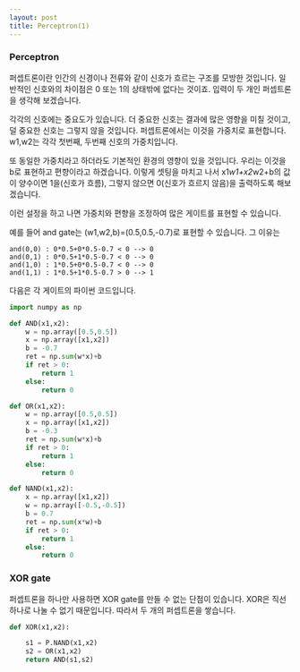 ```yaml
---
layout: post
title: Perceptron(1)
---
```


### Perceptron

퍼셉트론이란 인간의 신경이나 전류와 같이 신호가 흐르는 구조를 모방한 것입니다. 일반적인 신호와의 차이점은 0 또는 1의 상태밖에 없다는 것이죠. 입력이 두 개인 퍼셉트론을 생각해 보겠습니다.  

각각의 신호에는 중요도가 있습니다. 더 중요한 신호는 결과에 많은 영향을 미칠 것이고, 덜 중요한 신호는 그렇지 않을 것입니다. 퍼셉트론에서는 이것을 가중치로 표현합니다. w1,w2는 각각 첫번째, 두번째 신호의 가중치입니다.  

또 동일한 가중치라고 하더라도 기본적인 환경의 영향이 있을 것입니다. 우리는 이것을 b로 표현하고 편향이라고 하겠습니다. 이렇게 셋팅을 마치고 나서 x1*w1+x2*w2+b의 값이 양수이면 1을(신호가 흐름), 그렇지 않으면 0(신호가 흐르지 않음)을 출력하도록 해보겠습니다.

이런 설정을 하고 나면 가중치와 편향을 조정하여 많은 게이트를 표현할 수 있습니다.

예를 들어 and gate는 (w1,w2,b)=(0.5,0.5,-0.7)로 표현할 수 있습니다. 그 이유는 

```
and(0,0) : 0*0.5+0*0.5-0.7 < 0 --> 0
and(0,1) : 0*0.5+1*0.5-0.7 < 0 --> 0
and(1,0) : 1*0.5+0*0.5-0.7 < 0 --> 0
and(1,1) : 1*0.5+1*0.5-0.7 > 0 --> 1
```

다음은 각 게이트의 파이썬 코드입니다.   

```python
import numpy as np

def AND(x1,x2):
    w = np.array([0.5,0.5])
    x = np.array([x1,x2])
    b = -0.7
    ret = np.sum(w*x)+b
    if ret > 0:
    	return 1
    else:
    	return 0

def OR(x1,x2):
    w = np.array([0.5,0.5])
    x = np.array([x1,x2])
    b = -0.3
    ret = np.sum(w*x)+b
    if ret > 0:
    	return 1
    else:
    	return 0

def NAND(x1,x2):
    x = np.array([x1,x2])
    w = np.array([-0.5,-0.5])
    b = 0.7
    ret = np.sum(x*w)+b
    if ret > 0:
        return 1
    else:
        return 0
```

### XOR gate

퍼셉트론을 하나만 사용하면 XOR gate를 만들 수 없는 단점이 있습니다. XOR은 직선 하나로 나눌 수 없기 때문입니다. 
따라서 두 개의 퍼셉트론을 쌓습니다.  


```python
def XOR(x1,x2):

	s1 = P.NAND(x1,x2)
	s2 = OR(x1,x2)
	return AND(s1,s2)
```


